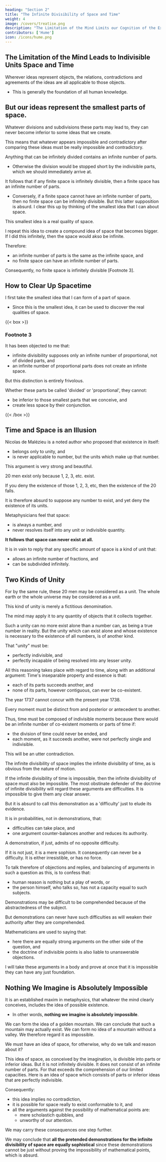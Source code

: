 ```yaml
---
heading: "Section 2"
title: "The Infinite Divisibility of Space and Time"
weight: 4
image: /covers/treatise.png
description: "The Limitation of the Mind Limits our Cognition of the Existence of Objects"
contributors: ['Hume']
icon: /icons/hume.png
---
```



## The Limitation of the Mind Leads to Indivisible Units Space and Time


Wherever ideas represent objects, the relations, contradictions and agreements of the ideas are all applicable to those objects.
- This is generally the foundation of all human knowledge.
<!-- are adequate representations of -->

But our ideas represent the smallest parts of space.
- 
<!-- are adequate representations of  -->

Whatever divisions and subdivisions these parts may lead to, they can never become inferior to some ideas that we create.

This means that whatever appears impossible and contradictory after comparing these ideas must be really impossible and contradictory.
<!-- The plain consequence is that -->

Anything that can be infinitely divided contains an infinite number of parts.
- Otherwise the division would be stopped short by the indivisible parts, which we should immediately arrive at.

It follows that if any finite space is infinitely divisible, then a finite space has an infinite number of parts.
- Conversely, if a finite space cannot have an infinite number of parts, then no finite space can be infinitely divisible.
But this latter supposition is absurd.
I clear this up by thinking of the smallest idea that I can about space.

This smallest idea is a real quality of space.

I repeat this idea to create a compound idea of space that becomes bigger.
If I did this infinitely, then the space would akso be infinite.

Therefore:
- an infinite number of parts is the same as the infinite space, and
- no finite space can have an infinite number of parts.

Consequently, no finite space is infinitely divisible [Footnote 3].

## How to Clear Up Spacetime

I first take the smallest idea that I can form of a part of space.  
- Since this is the smallest idea, it can be used to discover the real qualities of space. 



{{< box >}}
### Footnote 3

It has been objected to me that:
- infinite divisibility supposes only an infinite number of proportional, not of divided parts, and
- an infinite number of proportional parts does not create an infinite space.

But this distinction is entirely frivolous.

Whether these parts be called 'divided' or 'proportional', they cannot:
- be inferior to those smallest parts that we conceive, and
- create less space by their conjunction.

{{< /box >}}


## Time and Space is an Illusion
<!-- Malézieu -->

Nicolas de Malézieu is a noted author who proposed that existence in itself:
- belongs only to unity, and
- is never applicable to number, but the units which make up that number.

This argument is very strong and beautiful. 

20 men exist only because 1, 2, 3, etc. exist.

If you deny the existence of those 1, 2, 3, etc, then the existence of the 20 falls.

It is therefore absurd to suppose any number to exist, and yet deny the existence of its units.

Metaphysicians feel that space:
- is always a number, and
- never resolves itself into any unit or indivisible quantity.

**It follows that space can never exist at all.**

It is in vain to reply that any specific amount of space is a kind of unit that:
- allows an infinite number of fractions, and
- can be subdivided infinitely.


## Two Kinds of Unity

For by the same rule, these 20 men may be considered as a unit.
The whole earth or the whole universe may be considered as a unit.

This kind of unity is merely a fictitious denomination.

The mind may apply it to any quantity of objects that it collects together.

Such a unity can no more exist alone than a number can, as being a true number in reality.
But the unity which can exist alone and whose existence is necessary to the existence of all numbers, is of another kind.

That "unity" must be:
- perfectly indivisible, and
- perfectly incapable of being resolved into any lesser unity.

All this reasoning takes place with regard to time, along with an additional argument: Time's inseparable property and essence is that:
- each of its parts succeeds another, and
- none of its parts, however contiguous, can ever be co-existent.

The year 1737 cannot concur with the present year 1738.

Every moment must be distinct from and posterior or antecedent to another.

Thus, time must be composed of indivisible moments because there would be an infinite number of co-existent moments or parts of time if:
- the division of time could never be ended, and
- each moment, as it succeeds another, were not perfectly single and indivisible.

This will be an utter contradiction.

The infinite divisibility of space implies the infinite divisibility of time, as is obvious from the nature of motion.

If the infinite divisibility of time is impossible, then the infinite divisibility of space must also be impossible.
The most obstinate defender of the doctrine of infinite divisibility will regard these arguments are difficulties.
It is impossible to give them any clear answer.

But it is absurd to call this demonstration as a 'difficulty' just to elude its evidence.

It is in probabilities, not in demonstrations, that:
- difficulties can take place, and
- one argument counter-balances another and reduces its authority.

A demonstration, if just, admits of no opposite difficulty.

If it is not just, it is a mere sophism.
It consequently can never be a difficulty.
It is either irresistible, or has no force.

To talk therefore of objections and replies, and balancing of arguments in such a question as this, is to confess that:
- human reason is nothing but a play of words, or
- the person himself, who talks so, has not a capacity equal to such subjects.

Demonstrations may be difficult to be comprehended because of the abstractedness of the subject.

But demonstrations can never have such difficulties as will weaken their authority after they are comprehended.

Mathematicians are used to saying that:
- here there are equally strong arguments on the other side of the question, and
- the doctrine of indivisible points is also liable to unanswerable objections.

I will take these arguments in a body and prove at once that it is impossible they can have any just foundation.


## Nothing We Imagine is Absolutely Impossible

It is an established maxim in metaphysics, that whatever the mind clearly conceives, includes the idea of possible existence.
- In other words, **nothing we imagine is absolutely impossible**.

We can form the idea of a golden mountain.
We can conclude that such a mountain may actually exist.
We can form no idea of a mountain without a valley.
We therefore regard it as impossible.

We must have an idea of space, for otherwise, why do we talk and reason about it?

This idea of space, as conceived by the imagination, is divisible into parts or inferior ideas.
But it is not infinitely divisible.
It does not consist of an infinite number of parts.
For that exceeds the comprehension of our limited capacities.
Here is an idea of space which consists of parts or inferior ideas that are perfectly indivisible.

Consequently:
- this idea implies no contradiction,
- it is possible for space really to exist conformable to it, and
- all the arguments against the possibility of mathematical points are:
  - mere scholastich quibbles, and
  - unworthy of our attention.

We may carry these consequences one step further.

We may conclude that **all the pretended demonstrations for the infinite divisibility of space are equally sophistical** since these demonstrations cannot be just without proving the impossibility of mathematical points, which is absurd.
